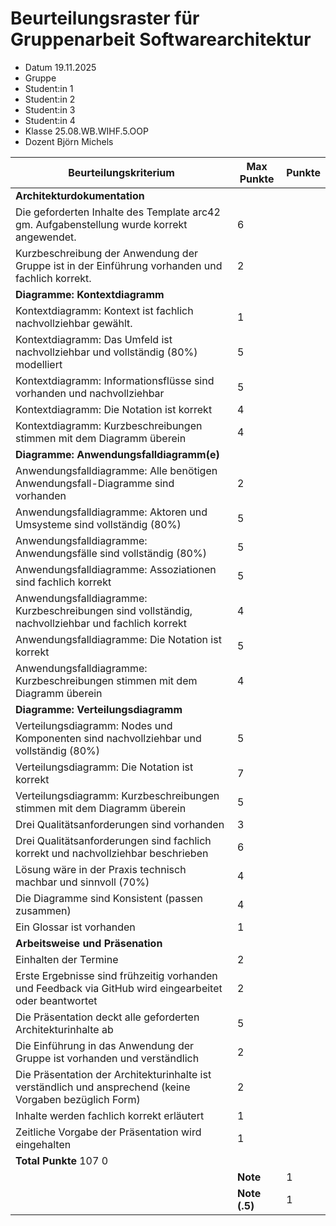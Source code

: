 # Beurteilungsraster für Gruppenarbeit Softwarearchitektur		
		
* Datum	19.11.2025
* Gruppe
* Student:in 1
* Student:in 2
* Student:in 3
* Student:in 4
* Klasse	25.08.WB.WIHF.5.OOP
* Dozent	Björn Michels	
		
| Beurteilungskriterium | Max Punkte | Punkte |
| --- | --- |--- |
| **Architekturdokumentation**| | | 	
| Die geforderten Inhalte des Template arc42 gm. Aufgabenstellung wurde korrekt angewendet.|	6	| |
| Kurzbeschreibung der Anwendung der Gruppe ist in der Einführung vorhanden und fachlich korrekt.|	2	| |
| **Diagramme: Kontextdiagramm**		|| |
| Kontextdiagramm: Kontext ist fachlich nachvollziehbar gewählt.|	1	| |
| Kontextdiagramm: Das Umfeld ist nachvollziehbar und vollständig (80%) modelliert	|5	| |
| Kontextdiagramm: Informationsflüsse sind vorhanden und nachvollziehbar	|5	| |
| Kontextdiagramm: Die Notation ist korrekt	|4	| |
| Kontextdiagramm: Kurzbeschreibungen stimmen mit dem Diagramm überein	|4	| |
| **Diagramme: Anwendungsfalldiagramm(e)**		|| |
| Anwendungsfalldiagramme: Alle benötigen Anwendungsfall-Diagramme sind vorhanden	|2	| |
| Anwendungsfalldiagramme: Aktoren und Umsysteme sind vollständig (80%)|5	| |
| Anwendungsfalldiagramme: Anwendungsfälle sind vollständig (80%)	|5	| |
| Anwendungsfalldiagramme: Assoziationen sind fachlich korrekt	|5	| |
| Anwendungsfalldiagramme: Kurzbeschreibungen sind vollständig, nachvollziehbar und fachlich korrekt	|4	| |
| Anwendungsfalldiagramme: Die Notation ist korrekt	|5	| |
| Anwendungsfalldiagramme: Kurzbeschreibungen stimmen mit dem Diagramm überein	|4	| |
| **Diagramme: Verteilungsdiagramm**	|	| |
| Verteilungsdiagramm: Nodes und Komponenten sind nachvollziehbar und vollständig (80%)	|5	| |
| Verteilungsdiagramm: Die Notation ist korrekt	|7	| |
| Verteilungsdiagramm: Kurzbeschreibungen stimmen mit dem Diagramm überein	|5	| |
| Drei Qualitätsanforderungen sind vorhanden	|3	| |
| Drei Qualitätsanforderungen sind fachlich korrekt und nachvollziehbar beschrieben	|6	| |
| Lösung wäre in der Praxis technisch machbar und sinnvoll (70%)	|4	| |
| Die Diagramme sind Konsistent (passen zusammen)	|4	| |
| Ein Glossar ist vorhanden	|1	| |
| **Arbeitsweise und Präsenation**	|	| |
| Einhalten der Termine 	|2	| |
| Erste Ergebnisse sind frühzeitig vorhanden und Feedback via GitHub wird eingearbeitet oder beantwortet	|2	| |
| Die Präsentation deckt alle geforderten Architekturinhalte ab	|5	| |
| Die Einführung in das Anwendung der Gruppe ist vorhanden und verständlich	|2	| |
| Die Präsentation der Architekturinhalte ist verständlich und ansprechend (keine Vorgaben bezüglich Form)	|2	| |
| Inhalte werden fachlich korrekt erläutert	|1	| |
| Zeitliche Vorgabe der Präsentation wird eingehalten	|1	| |
| **Total Punkte**	107	0
| 	|**Note**	|1|
| 	|**Note (.5)**	|1|
